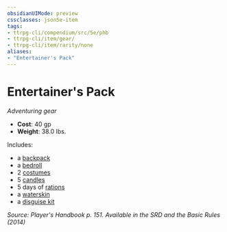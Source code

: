 ```yaml
---
obsidianUIMode: preview
cssclasses: json5e-item
tags:
- ttrpg-cli/compendium/src/5e/phb
- ttrpg-cli/item/gear/
- ttrpg-cli/item/rarity/none
aliases: 
- "Entertainer's Pack"
---
```

# Entertainer's Pack
*Adventuring gear*  


- **Cost**: 40 gp
- **Weight**: 38.0 lbs.

Includes:

- a [backpack](/3-Mechanics/CLI/Compendium/items/backpack.md)  
- a [bedroll](/3-Mechanics/CLI/Compendium/items/bedroll.md)  
- 2 [costumes](/3-Mechanics/CLI/Compendium/items/costume-clothes.md)  
- 5 [candles](/3-Mechanics/CLI/Compendium/items/candle.md)  
- 5 days of [rations](/3-Mechanics/CLI/Compendium/items/rations-1-day.md)  
- a [waterskin](/3-Mechanics/CLI/Compendium/items/waterskin.md)  
- a [disguise kit](/3-Mechanics/CLI/Compendium/items/disguise-kit.md)  

*Source: Player's Handbook p. 151. Available in the <span title='Systems Reference Document (5.1)'>SRD</span> and the Basic Rules (2014)*